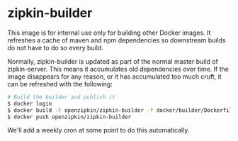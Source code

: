 # zipkin-builder

This image is for internal use only for building other Docker images. It refreshes a
cache of maven and npm dependencies so downstream builds do not have to do so every build.

Normally, zipkin-builder is updated as part of the normal master build of zipkin-server. This
means it accumulates old dependencies over time. If the image disappears for any reason, or it has
accumulated too much cruft, it can be refreshed with the following:

```bash
# Build the builder and publish it
$ docker login
$ docker build -t openzipkin/zipkin-builder -f docker/builder/Dockerfile .
$ docker push openzipkin/zipkin-builder
```

We'll add a weekly cron at some point to do this automatically.
